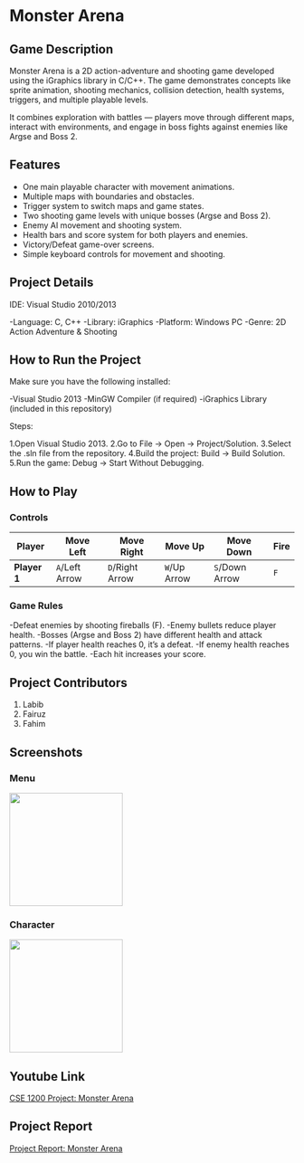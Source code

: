 # Monster Arena

## Game Description
Monster Arena is a 2D action-adventure and shooting game developed using the iGraphics library in C/C++.
The game demonstrates concepts like sprite animation, shooting mechanics, collision detection, health systems, triggers, and multiple playable levels.

It combines exploration with battles — players move through different maps, interact with environments, and engage in boss fights against enemies like Argse and Boss 2.


## Features
- One main playable character with movement animations.
- Multiple maps with boundaries and obstacles.
- Trigger system to switch maps and game states.
- Two shooting game levels with unique bosses (Argse and Boss 2).
- Enemy AI movement and shooting system.
- Health bars and score system for both players and enemies.
- Victory/Defeat game-over screens.
- Simple keyboard controls for movement and shooting.



## Project Details
IDE: Visual Studio 2010/2013

-Language: C, C++
-Library: iGraphics
-Platform: Windows PC
-Genre: 2D Action Adventure & Shooting

## How to Run the Project

Make sure you have the following installed:

-Visual Studio 2013
-MinGW Compiler (if required)
-iGraphics Library (included in this repository)

Steps:

1.Open Visual Studio 2013.
2.Go to File → Open → Project/Solution.
3.Select the .sln file from the repository.
4.Build the project: Build → Build Solution.
5.Run the game: Debug → Start Without Debugging.

## How to Play

### **Controls**
| Player       | Move Left      | Move Right      | Move Up      | Move Down        | Fire |
|--------------|----------------|-----------------|--------------|------------------|------|
| **Player 1** | `A`/Left Arrow | `D`/Right Arrow | `W`/Up Arrow | `S`/Down Arrow   | `F`  |


### **Game Rules**

-Defeat enemies by shooting fireballs (F).
-Enemy bullets reduce player health.
-Bosses (Argse and Boss 2) have different health and attack patterns.
-If player health reaches 0, it’s a defeat.
-If enemy health reaches 0, you win the battle.
-Each hit increases your score.

## Project Contributors

1. Labib
2. Fairuz
3. Fahim




## Screenshots

### **Menu**
<img src="https://github.com/user-attachments/assets/0ec21e11-cc0a-4cf1-aec2-7c7a04fb2e7b" width="200" height="200">

### **Character**
<img src="https://github.com/user-attachments/assets/66ef7cec-654e-470c-b1b8-b9f41a03aa7d" width="200" height="200">

## Youtube Link
[CSE 1200 Project: Monster Arena](https://www.youtube.com/watch?v=ldJz4xAQ3k8)

## Project Report
[Project Report: Monster Arena](https://drive.google.com/file/d/1wrihquyU2ZnGFC-72i0lf_SOiuRhT5z6/view?usp=drive_link)
